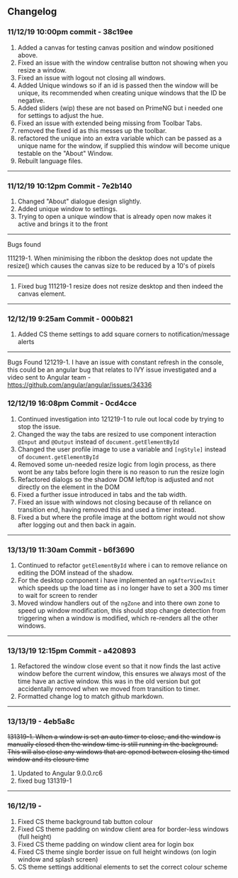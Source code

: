 ## Changelog

### 11/12/19 10:00pm commit - 38c19ee

1. Added a canvas for testing canvas position and window positioned above.
2. Fixed an issue with the window centralise button not showing when you resize a window.
3. Fixed an issue with logout not closing all windows.
4. Added Unique windows so if an id is passed then the window will be unique, its recommended when creating unique windows that the ID be negative.
5. Added sliders (wip) these are not based on PrimeNG but i needed one for settings to adjust the hue.
6. Fixed an issue with extended being missing from Toolbar Tabs.
7. removed the fixed id as this messes up the toolbar.
8. refactored the unique into an extra variable which can be passed as a unique name for the window, if supplied this window will become unique testable on the "About" Window.
9. Rebuilt language files.

---
### 11/12/19 10:12pm Commit - 7e2b140

1. Changed "About" dialogue design slightly.
2. Added unique window to settings.
3. Trying to open a unique window that is already open now makes it active and brings it to the front

---
Bugs found 

111219-1. When minimising the ribbon the desktop does not update the resize() which causes the canvas size to be reduced by a 10's of pixels

---
1. Fixed bug 111219-1 resize does not resize desktop and then indeed the canvas element.
---
### 12/12/19 9:25am Commit - 000b821

1. Added CS theme settings to add square corners to notification/message alerts

---
Bugs Found
121219-1. I have an issue with constant refresh in the console, this could be an angular bug that relates to IVY issue investigated and a video sent to Angular team - https://github.com/angular/angular/issues/34336

### 12/12/19 16:08pm Commit - 0cd4cce

1. Continued investigation into 121219-1 to rule out local code by trying to stop the issue.
2. Changed the way the tabs are resized to use component interaction `@Input` and `@Output` instead of `document.getElementById`
3. Changed the user profile image to use a variable and `[ngStyle]` instead of `document.getElementById`
4. Removed some un-needed resize logic from login process, as there wont be any tabs before login there is no reason to run the resize login
5. Refactored dialogs so the shadow DOM left/top is adjusted and not directly on the element in the DOM
6. Fixed a further issue introduced in tabs and the tab width.
7. Fixed an issue with windows not closing because of th reliance on transition end, having removed this and used a timer instead.
8. Fixed a but where the profile image at the bottom right would not show after logging out and then back in again.
---
### 13/13/19  11:30am Commit - b6f3690

1. Continued to refactor `getElementById` where i can to remove reliance on editing the DOM instead of the shadow.
2. For the desktop component i have implemented an `ngAfterViewInit` which speeds up the load time as i no longer have to set a 300 ms timer to wait for screen to render
3. Moved window handlers out of the `ngZone` and into there own zone to speed up window modification, this should stop change detection from triggering when a window is modified, which re-renders all the other windows.
---
### 13/13/19 12:15pm Commit - a420893

1. Refactored the window close event so that it now finds the last active window before the current window, this ensures we always most of the time have an active window. this was in the old version but got accidentally removed when we moved from transition to timer.
2. Formatted change log to match github markdown.
---
### 13/13/19 - 4eb5a8c

~~131319-1. When a window is set an auto timer to close, and the window is manually closed then the window time is still running in the background. This will also close any windows that are opened between closing the timed window and its closure time~~

1. Updated to Angular 9.0.0.rc6
2. fixed bug 131319-1
---
### 16/12/19 - 

1. Fixed CS theme background tab button colour
2. Fixed CS theme padding on window client area for border-less windows (full height)
3. Fixed CS theme padding on window client area for login box
4. Fixed CS theme single border issue on full height windows (on login window and splash screen)
5. CS theme settings additional elements to set the correct colour scheme
